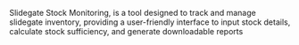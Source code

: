 Slidegate Stock Monitoring, is a tool designed to track and manage slidegate inventory, providing a user-friendly interface to input stock details, calculate stock sufficiency, and generate downloadable reports
